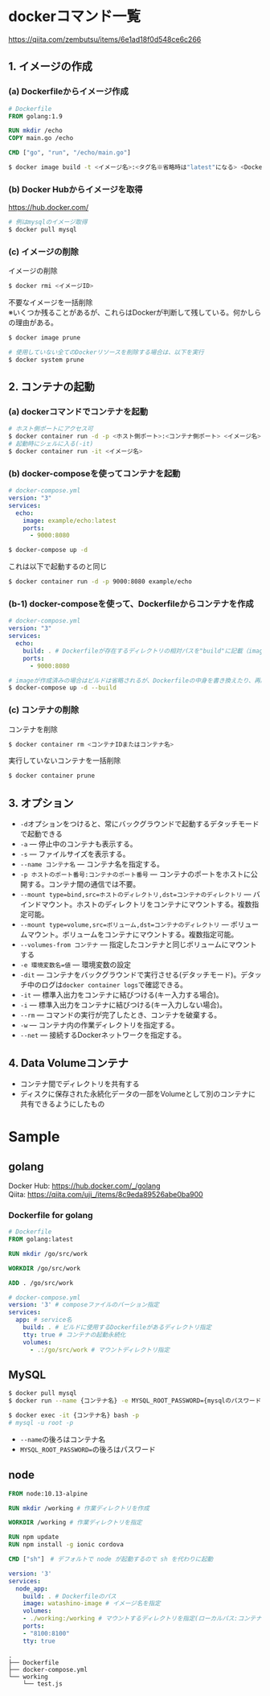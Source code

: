 # dockerコマンド一覧

https://qiita.com/zembutsu/items/6e1ad18f0d548ce6c266

## 1. イメージの作成
### (a) Dockerfileからイメージ作成
```Dockerfile
# Dockerfile
FROM golang:1.9

RUN mkdir /echo
COPY main.go /echo

CMD ["go", "run", "/echo/main.go"]
```
```bash
$ docker image build -t <イメージ名>:<タグ名※省略時は"latest"になる> <Dockerfileのディレクトリパス>
```
### (b) Docker Hubからイメージを取得
https://hub.docker.com/
```bash
# 例はmysqlのイメージ取得
$ docker pull mysql
```

### (c) イメージの削除
イメージの削除
```bash
$ docker rmi <イメージID>
```

不要なイメージを一括削除  
※いくつか残ることがあるが、これらはDockerが判断して残している。何かしらの理由がある。
```bash
$ docker image prune

# 使用していない全てのDockerリソースを削除する場合は、以下を実行
$ docker system prune
```

## 2. コンテナの起動
### (a) dockerコマンドでコンテナを起動
```bash
# ホスト側ポートにアクセス可
$ docker container run -d -p <ホスト側ポート>:<コンテナ側ポート> <イメージ名>:<タグ名>
# 起動時にシェルに入る(-it)
$ docker container run -it <イメージ名>
```

### (b) docker-composeを使ってコンテナを起動
```yml
# docker-compose.yml
version: "3"
services:
  echo:
    image: example/echo:latest
    ports:
      - 9000:8080
```
```bash
$ docker-compose up -d
```
これは以下で起動するのと同じ
```bash
$ docker container run -d -p 9000:8080 example/echo
```

### (b-1) docker-composeを使って、Dockerfileからコンテナを作成

```yml
# docker-compose.yml
version: "3"
services:
  echo:
    build: . # Dockerfileが存在するディレクトリの相対パスを"build"に記載（imageの代わりにbuild属性を指定）
    ports:
      - 9000:8080
```
```bash
# imageが作成済みの場合はビルドは省略されるが、Dockerfileの中身を書き換えたり、再度ビルドする必要がある場合は--buildをつける
$ docker-compose up -d --build
```

### (c) コンテナの削除
コンテナを削除
```bash
$ docker container rm <コンテナIDまたはコンテナ名>
```

実行していないコンテナを一括削除
```bash
$ docker container prune
```


## 3. オプション
- `-d`オプションをつけると、常にバックグラウンドで起動するデタッチモードで起動できる
- `-a` ― 停止中のコンテナも表示する。
- `-s` ― ファイルサイズを表示する。
- `--name コンテナ名` ― コンテナ名を指定する。
- `-p ホストのポート番号:コンテナのポート番号` ― コンテナのポートをホストに公開する。コンテナ間の通信では不要。
- `--mount type=bind,src=ホストのディレクトリ,dst=コンテナのディレクトリ` ― バインドマウント。ホストのディレクトリをコンテナにマウントする。複数指定可能。
- `--mount type=volume,src=ボリューム,dst=コンテナのディレクトリ` ― ボリュームマウント。ボリュームをコンテナにマウントする。複数指定可能。
- `--volumes-from コンテナ` ― 指定したコンテナと同じボリュームにマウントする
- `-e 環境変数名=値` ― 環境変数の設定
- `-dit` ― コンテナをバックグラウンドで実行させる(デタッチモード)。デタッチ中のログは`docker container logs`で確認できる。
- `-it` ― 標準入出力をコンテナに結びつける(キー入力する場合)。
- `-i` ― 標準入出力をコンテナに結びつける(キー入力しない場合)。
- `--rm` ― コマンドの実行が完了したとき、コンテナを破棄する。
- `-w` ― コンテナ内の作業ディレクトリを指定する。
- `--net` ― 接続するDockerネットワークを指定する。

## 4. Data Volumeコンテナ
- コンテナ間でディレクトリを共有する
- ディスクに保存された永続化データの一部をVolumeとして別のコンテナに共有できるようにしたもの

# Sample
## golang

Docker Hub: https://hub.docker.com/_/golang  
Qiita: https://qiita.com/uji_/items/8c9eda89526abe0ba900

### Dockerfile for golang

```dockerfile
# Dockerfile
FROM golang:latest

RUN mkdir /go/src/work

WORKDIR /go/src/work

ADD . /go/src/work
```

```yaml
# docker-compose.yml
version: '3' # composeファイルのバーション指定
services:
  app: # service名
    build: . # ビルドに使用するDockerfileがあるディレクトリ指定
    tty: true # コンテナの起動永続化
    volumes:
      - .:/go/src/work # マウントディレクトリ指定
```

## MySQL

```bash
$ docker pull mysql  
$ docker run --name {コンテナ名} -e MYSQL_ROOT_PASSWORD={mysqlのパスワード} -d {イメージ名}:{タグ名}
```
```bash
$ docker exec -it {コンテナ名} bash -p
# mysql -u root -p
```
- `--name`の後ろはコンテナ名
- `MYSQL_ROOT_PASSWORD=`の後ろはパスワード

## node
```Dockerfile
FROM node:10.13-alpine

RUN mkdir /working # 作業ディレクトリを作成

WORKDIR /working # 作業ディレクトリを指定

RUN npm update
RUN npm install -g ionic cordova

CMD ["sh"]　# デフォルトで node が起動するので sh を代わりに起動
```

```docker-compose.yml
version: '3'
services:
  node_app:
    build: . # Dockerfileのパス
    image: watashino-image # イメージ名を指定
    volumes:
    - ./working:/working # マウントするディレクトリを指定(ローカルパス:コンテナのパス)
    ports:
    - "8100:8100"
    tty: true
```
```
.
├── Dockerfile
├── docker-compose.yml
└── working
    └── test.js
```
